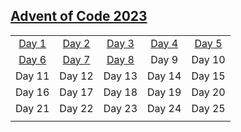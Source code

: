 ## [Advent of Code 2023](./source/2023/)
|     |     |     |     |     |
|:-:|:-:|:-:|:-:|:-:|
|[Day 1](./Day%201%20-%20Trebuchet/)|[Day 2](./Day%202%20-%20Cube%20Conundrum/)|[Day 3](./Day%203%20-%20Gear%20Ratios/)|[Day 4](./Day%204%20-%20Scratchcards/)|[Day 5](./Day%205%20-%20If%20You%20Give%20A%20Seed%20A%20Fertilizer/)|
|[Day 6](./Day%206%20-%20Wait%20For%20It/)|[Day 7](./Day%207%20-%20Camel%20Cards/)|[Day 8](./Day%208%20-%20Haunted%20Wasteland/)|Day 9|Day 10|
|Day 11|Day 12|Day 13|Day 14|Day 15|
|Day 16|Day 17|Day 18|Day 19|Day 20|
|Day 21|Day 22|Day 23|Day 24|Day 25|
||||||
